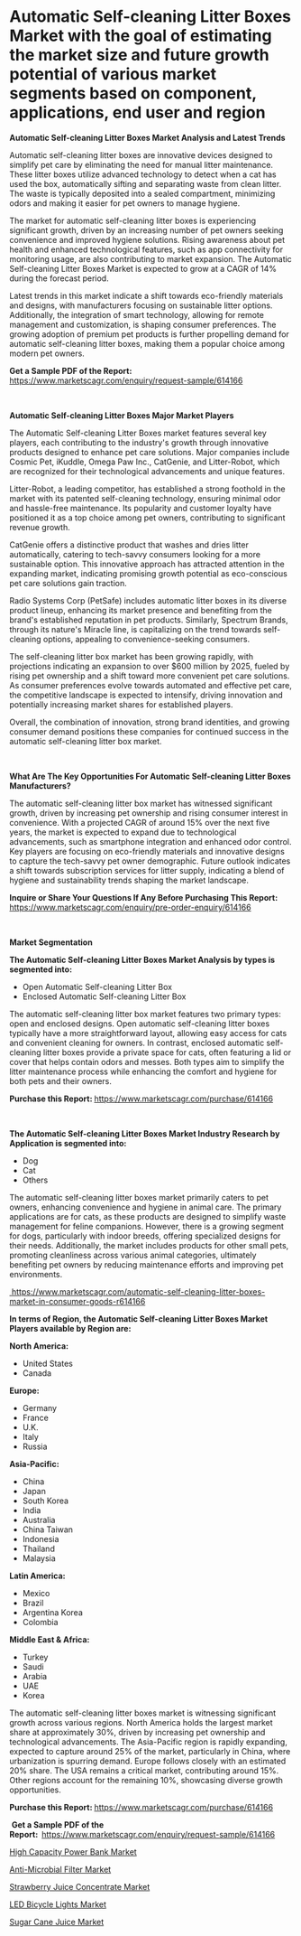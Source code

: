 <p><h1>Automatic Self-cleaning Litter Boxes Market with the goal of estimating the market size and future growth potential of various market segments based on component, applications, end user and region</h1></p><p><strong>Automatic Self-cleaning Litter Boxes Market Analysis and Latest Trends</strong></p>
<p><p>Automatic self-cleaning litter boxes are innovative devices designed to simplify pet care by eliminating the need for manual litter maintenance. These litter boxes utilize advanced technology to detect when a cat has used the box, automatically sifting and separating waste from clean litter. The waste is typically deposited into a sealed compartment, minimizing odors and making it easier for pet owners to manage hygiene.</p><p>The market for automatic self-cleaning litter boxes is experiencing significant growth, driven by an increasing number of pet owners seeking convenience and improved hygiene solutions. Rising awareness about pet health and enhanced technological features, such as app connectivity for monitoring usage, are also contributing to market expansion. The Automatic Self-cleaning Litter Boxes Market is expected to grow at a CAGR of 14% during the forecast period. </p><p>Latest trends in this market indicate a shift towards eco-friendly materials and designs, with manufacturers focusing on sustainable litter options. Additionally, the integration of smart technology, allowing for remote management and customization, is shaping consumer preferences. The growing adoption of premium pet products is further propelling demand for automatic self-cleaning litter boxes, making them a popular choice among modern pet owners.</p></p>
<p><strong>Get a Sample PDF of the Report:&nbsp;</strong> <a href="https://www.marketscagr.com/enquiry/request-sample/614166?utm_campaign=1278&utm_medium=2&utm_source=Github&utm_content=ia&utm_term=30092024&utm_id=automatic-self-cleaning-litter-boxes">https://www.marketscagr.com/enquiry/request-sample/614166</a></p>
<p>&nbsp;</p>
<p><strong>Automatic Self-cleaning Litter Boxes Major Market Players</strong></p>
<p><p>The Automatic Self-cleaning Litter Boxes market features several key players, each contributing to the industry's growth through innovative products designed to enhance pet care solutions. Major companies include Cosmic Pet, iKuddle, Omega Paw Inc., CatGenie, and Litter-Robot, which are recognized for their technological advancements and unique features.</p><p>Litter-Robot, a leading competitor, has established a strong foothold in the market with its patented self-cleaning technology, ensuring minimal odor and hassle-free maintenance. Its popularity and customer loyalty have positioned it as a top choice among pet owners, contributing to significant revenue growth.</p><p>CatGenie offers a distinctive product that washes and dries litter automatically, catering to tech-savvy consumers looking for a more sustainable option. This innovative approach has attracted attention in the expanding market, indicating promising growth potential as eco-conscious pet care solutions gain traction.</p><p>Radio Systems Corp (PetSafe) includes automatic litter boxes in its diverse product lineup, enhancing its market presence and benefiting from the brand's established reputation in pet products. Similarly, Spectrum Brands, through its nature's Miracle line, is capitalizing on the trend towards self-cleaning options, appealing to convenience-seeking consumers.</p><p>The self-cleaning litter box market has been growing rapidly, with projections indicating an expansion to over $600 million by 2025, fueled by rising pet ownership and a shift toward more convenient pet care solutions. As consumer preferences evolve towards automated and effective pet care, the competitive landscape is expected to intensify, driving innovation and potentially increasing market shares for established players.</p><p>Overall, the combination of innovation, strong brand identities, and growing consumer demand positions these companies for continued success in the automatic self-cleaning litter box market.</p></p>
<p>&nbsp;</p>
<p><strong>What Are The Key Opportunities For Automatic Self-cleaning Litter Boxes Manufacturers?</strong></p>
<p><p>The automatic self-cleaning litter box market has witnessed significant growth, driven by increasing pet ownership and rising consumer interest in convenience. With a projected CAGR of around 15% over the next five years, the market is expected to expand due to technological advancements, such as smartphone integration and enhanced odor control. Key players are focusing on eco-friendly materials and innovative designs to capture the tech-savvy pet owner demographic. Future outlook indicates a shift towards subscription services for litter supply, indicating a blend of hygiene and sustainability trends shaping the market landscape.</p></p>
<p><strong>Inquire or Share Your Questions If Any Before Purchasing This Report:</strong> <a href="https://www.marketscagr.com/enquiry/pre-order-enquiry/614166?utm_campaign=1278&utm_medium=2&utm_source=Github&utm_content=ia&utm_term=30092024&utm_id=automatic-self-cleaning-litter-boxes">https://www.marketscagr.com/enquiry/pre-order-enquiry/614166</a></p>
<p>&nbsp;</p>
<p><strong>Market Segmentation</strong></p>
<p><strong>The Automatic Self-cleaning Litter Boxes Market Analysis by types is segmented into:</strong></p>
<p><ul><li>Open Automatic Self-cleaning Litter Box</li><li>Enclosed Automatic Self-cleaning Litter Box</li></ul></p>
<p><p>The automatic self-cleaning litter box market features two primary types: open and enclosed designs. Open automatic self-cleaning litter boxes typically have a more straightforward layout, allowing easy access for cats and convenient cleaning for owners. In contrast, enclosed automatic self-cleaning litter boxes provide a private space for cats, often featuring a lid or cover that helps contain odors and messes. Both types aim to simplify the litter maintenance process while enhancing the comfort and hygiene for both pets and their owners.</p></p>
<p><strong>Purchase this Report:&nbsp;</strong><a href="https://www.marketscagr.com/purchase/614166?utm_campaign=1278&utm_medium=2&utm_source=Github&utm_content=ia&utm_term=30092024&utm_id=automatic-self-cleaning-litter-boxes">https://www.marketscagr.com/purchase/614166</a></p>
<p>&nbsp;</p>
<p><strong>The Automatic Self-cleaning Litter Boxes Market Industry Research by Application is segmented into:</strong></p>
<p><ul><li>Dog</li><li>Cat</li><li>Others</li></ul></p>
<p><p>The automatic self-cleaning litter boxes market primarily caters to pet owners, enhancing convenience and hygiene in animal care. The primary applications are for cats, as these products are designed to simplify waste management for feline companions. However, there is a growing segment for dogs, particularly with indoor breeds, offering specialized designs for their needs. Additionally, the market includes products for other small pets, promoting cleanliness across various animal categories, ultimately benefiting pet owners by reducing maintenance efforts and improving pet environments.</p></p>
<p><a href="https://www.marketscagr.com/automatic-self-cleaning-litter-boxes-market-in-consumer-goods-r614166?utm_campaign=1278&utm_medium=2&utm_source=Github&utm_content=ia&utm_term=30092024&utm_id=automatic-self-cleaning-litter-boxes">&nbsp;https://www.marketscagr.com/automatic-self-cleaning-litter-boxes-market-in-consumer-goods-r614166</a></p>
<p><strong>In terms of Region, the Automatic Self-cleaning Litter Boxes Market Players available by Region are:</strong></p>
<p>
    <p> <strong> North America: </strong>
        <ul>
            <li>United States</li>
            <li>Canada</li>
        </ul>
        </p> 
    <p> <strong> Europe: </strong>
        <ul>
            <li>Germany</li>
            <li>France</li>
            <li>U.K.</li>
            <li>Italy</li>
            <li>Russia</li>
        </ul>
        </p> 
    <p> <strong> Asia-Pacific: </strong>
        <ul>
            <li>China</li>
            <li>Japan</li>
            <li>South Korea</li>
            <li>India</li>
            <li>Australia</li>
            <li>China Taiwan</li>
            <li>Indonesia</li>
            <li>Thailand</li>
            <li>Malaysia</li>
        </ul>
        </p> 
    <p> <strong> Latin America: </strong>
        <ul>
            <li>Mexico</li>
            <li>Brazil</li>
            <li>Argentina Korea</li>
            <li>Colombia</li>
        </ul>
        </p> 
    <p> <strong> Middle East & Africa: </strong>
        <ul>
            <li>Turkey</li>
            <li>Saudi</li>
            <li>Arabia</li>
            <li>UAE</li>
            <li>Korea</li>
        </ul>
    </p>
    </p>
<p><p>The automatic self-cleaning litter boxes market is witnessing significant growth across various regions. North America holds the largest market share at approximately 30%, driven by increasing pet ownership and technological advancements. The Asia-Pacific region is rapidly expanding, expected to capture around 25% of the market, particularly in China, where urbanization is spurring demand. Europe follows closely with an estimated 20% share. The USA remains a critical market, contributing around 15%. Other regions account for the remaining 10%, showcasing diverse growth opportunities.</p></p>
<p><strong>Purchase this Report: </strong><a href="https://www.marketscagr.com/purchase/614166?utm_campaign=1278&utm_medium=2&utm_source=Github&utm_content=ia&utm_term=30092024&utm_id=automatic-self-cleaning-litter-boxes">https://www.marketscagr.com/purchase/614166</a></p>
<p>&nbsp;<strong>Get a Sample PDF of the Report:&nbsp;&nbsp;</strong><a href="https://www.marketscagr.com/enquiry/request-sample/614166?utm_campaign=1278&utm_medium=2&utm_source=Github&utm_content=ia&utm_term=30092024&utm_id=automatic-self-cleaning-litter-boxes">https://www.marketscagr.com/enquiry/request-sample/614166</a></p>
<p><strong></strong></p>
<p><p><a href="https://www.linkedin.com/pulse/future-trends-global-high-capacity-power-bank-market-ekitc?utm_campaign=1278&utm_medium=2&utm_source=Github&utm_content=ia&utm_term=30092024&utm_id=automatic-self-cleaning-litter-boxes">High Capacity Power Bank Market</a></p><p><a href="https://issuu.com/reportprime-2/docs/anti-microbial-filter-market-size-2_29b2250b11a995?utm_campaign=1278&utm_medium=2&utm_source=Github&utm_content=ia&utm_term=30092024&utm_id=automatic-self-cleaning-litter-boxes">Anti-Microbial Filter Market</a></p><p><a href="https://www.linkedin.com/pulse/strawberry-juice-concentrate-industry-sector-market-dynamics-eu07c?utm_campaign=1278&utm_medium=2&utm_source=Github&utm_content=ia&utm_term=30092024&utm_id=automatic-self-cleaning-litter-boxes">Strawberry Juice Concentrate Market</a></p><p><a href="https://issuu.com/reportprime-2/docs/led-bicycle-lights-market-size-2030_8cab24fe97be39?utm_campaign=1278&utm_medium=2&utm_source=Github&utm_content=ia&utm_term=30092024&utm_id=automatic-self-cleaning-litter-boxes">LED Bicycle Lights Market</a></p><p><a href="https://www.linkedin.com/pulse/strategic-market-insights-global-sugar-cane-juice-2024-2031-dcnbc?utm_campaign=1278&utm_medium=2&utm_source=Github&utm_content=ia&utm_term=30092024&utm_id=automatic-self-cleaning-litter-boxes">Sugar Cane Juice Market</a></p></p>